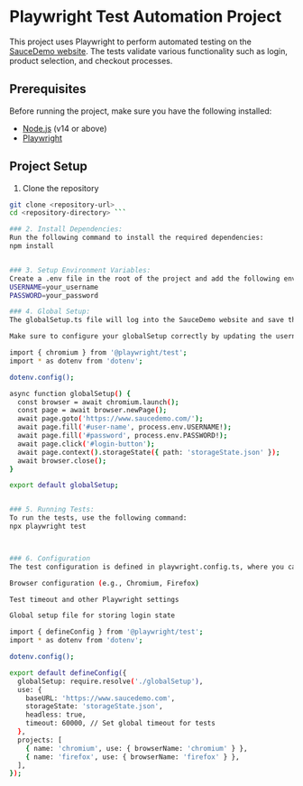 # Playwright Test Automation Project

This project uses Playwright to perform automated testing on the [SauceDemo website](https://www.saucedemo.com/). The tests validate various functionality such as login, product selection, and checkout processes.

## Prerequisites

Before running the project, make sure you have the following installed:

- [Node.js](https://nodejs.org/) (v14 or above)
- [Playwright](https://playwright.dev/)

## Project Setup

1. Clone the repository

```bash
git clone <repository-url>
cd <repository-directory> ```

### 2. Install Dependencies:
Run the following command to install the required dependencies:
npm install


### 3. Setup Environment Variables:
Create a .env file in the root of the project and add the following environment variables:
USERNAME=your_username
PASSWORD=your_password

### 4. Global Setup:
The globalSetup.ts file will log into the SauceDemo website and save the session state to a storageState.json file. This ensures that the session is preserved across multiple tests.

Make sure to configure your globalSetup correctly by updating the username and password in the .env file.

import { chromium } from '@playwright/test';
import * as dotenv from 'dotenv';

dotenv.config();

async function globalSetup() {
  const browser = await chromium.launch();
  const page = await browser.newPage();
  await page.goto('https://www.saucedemo.com/');
  await page.fill('#user-name', process.env.USERNAME!);
  await page.fill('#password', process.env.PASSWORD!);
  await page.click('#login-button');
  await page.context().storageState({ path: 'storageState.json' });
  await browser.close();
}

export default globalSetup;


### 5. Running Tests:
To run the tests, use the following command:
npx playwright test



### 6. Configuration
The test configuration is defined in playwright.config.ts, where you can specify settings like:

Browser configuration (e.g., Chromium, Firefox)

Test timeout and other Playwright settings

Global setup file for storing login state

import { defineConfig } from '@playwright/test';
import * as dotenv from 'dotenv';

dotenv.config();

export default defineConfig({
  globalSetup: require.resolve('./globalSetup'),
  use: {
    baseURL: 'https://www.saucedemo.com',
    storageState: 'storageState.json',
    headless: true,
    timeout: 60000, // Set global timeout for tests
  },
  projects: [
    { name: 'chromium', use: { browserName: 'chromium' } },
    { name: 'firefox', use: { browserName: 'firefox' } },
  ],
});

